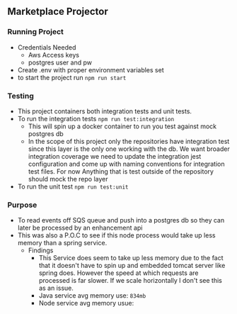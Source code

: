 Marketplace Projector
-

### Running Project
- Credentials Needed
  - Aws Access keys
  - postgres user and pw 
- Create .env with proper environment variables set
- to start the project run `npm run start`

### Testing
- This project containers both integration tests and unit tests. 
- To run the integration tests `npm run test:integration`
    - This will spin up a docker container to run you test against mock postgres db
    - In the scope of this project only the repositories have integration test since this layer 
    is the only one working with the db. We want broader integration coverage we need to update the 
    integration jest configuration and come up with naming conventions for integration test files. For 
    now Anything that is test outside of the repository should mock the repo layer
- To run the unit test `npm run test:unit`

### Purpose
- To read events off SQS queue and push into a postgres db so they can later be processed by 
an enhancement api
- This was also a P.O.C to see if this node process would take up less memory than a spring service. 
    - Findings
        - This Service does seem to take up less memory due to the fact that it doesn't have to spin
        up and embedded tomcat server like spring does. However the speed at which requests are processed is far slower.
        If we scale horizontally I don't see this as an issue. 
        - Java service avg memory use: `834mb`
        - Node service avg memory usue: 